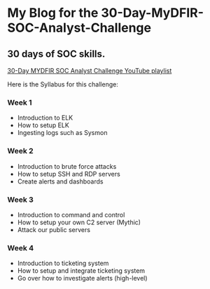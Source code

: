 # My Blog for the 30-Day-MyDFIR-SOC-Analyst-Challenge
## 30 days of SOC skills.

[30-Day MYDFIR SOC Analyst Challenge YouTube playlist](https://www.youtube.com/playlist?list=PLG6KGSNK4PuBb0OjyDIdACZnb8AoNBeq6)

Here is the Syllabus for this challenge:
### Week 1
- Introduction to ELK
- How to setup ELK
- Ingesting logs such as Sysmon

### Week 2
- Introduction to brute force attacks
- How to setup SSH and RDP servers
- Create alerts and dashboards

### Week 3
- Introduction to command and control
- How to setup your own C2 server (Mythic)
- Attack our public servers

### Week 4
- Introduction to ticketing system
- How to setup and integrate ticketing system
- Go over how to investigate alerts (high-level)
